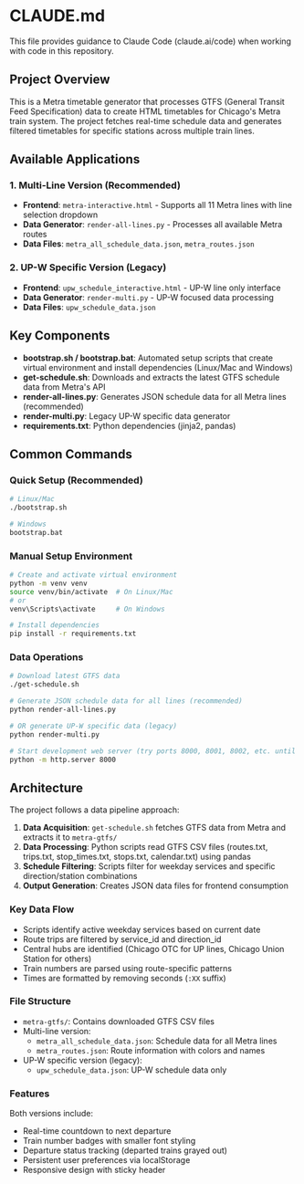 # CLAUDE.md

This file provides guidance to Claude Code (claude.ai/code) when working with code in this repository.

## Project Overview

This is a Metra timetable generator that processes GTFS (General Transit Feed Specification) data to create HTML timetables for Chicago's Metra train system. The project fetches real-time schedule data and generates filtered timetables for specific stations across multiple train lines.

## Available Applications

### 1. Multi-Line Version (Recommended)
- **Frontend**: `metra-interactive.html` - Supports all 11 Metra lines with line selection dropdown
- **Data Generator**: `render-all-lines.py` - Processes all available Metra routes
- **Data Files**: `metra_all_schedule_data.json`, `metra_routes.json`

### 2. UP-W Specific Version (Legacy)
- **Frontend**: `upw_schedule_interactive.html` - UP-W line only interface
- **Data Generator**: `render-multi.py` - UP-W focused data processing
- **Data Files**: `upw_schedule_data.json`

## Key Components

- **bootstrap.sh / bootstrap.bat**: Automated setup scripts that create virtual environment and install dependencies (Linux/Mac and Windows)
- **get-schedule.sh**: Downloads and extracts the latest GTFS schedule data from Metra's API
- **render-all-lines.py**: Generates JSON schedule data for all Metra lines (recommended)
- **render-multi.py**: Legacy UP-W specific data generator
- **requirements.txt**: Python dependencies (jinja2, pandas)

## Common Commands

### Quick Setup (Recommended)
```bash
# Linux/Mac
./bootstrap.sh

# Windows
bootstrap.bat
```

### Manual Setup Environment
```bash
# Create and activate virtual environment
python -m venv venv
source venv/bin/activate  # On Linux/Mac
# or
venv\Scripts\activate     # On Windows

# Install dependencies
pip install -r requirements.txt
```

### Data Operations
```bash
# Download latest GTFS data
./get-schedule.sh

# Generate JSON schedule data for all lines (recommended)
python render-all-lines.py

# OR generate UP-W specific data (legacy)
python render-multi.py

# Start development web server (try ports 8000, 8001, 8002, etc. until one works)
python -m http.server 8000
```

## Architecture

The project follows a data pipeline approach:

1. **Data Acquisition**: `get-schedule.sh` fetches GTFS data from Metra and extracts it to `metra-gtfs/`
2. **Data Processing**: Python scripts read GTFS CSV files (routes.txt, trips.txt, stop_times.txt, stops.txt, calendar.txt) using pandas
3. **Schedule Filtering**: Scripts filter for weekday services and specific direction/station combinations
4. **Output Generation**: Creates JSON data files for frontend consumption

### Key Data Flow
- Scripts identify active weekday services based on current date
- Route trips are filtered by service_id and direction_id
- Central hubs are identified (Chicago OTC for UP lines, Chicago Union Station for others)
- Train numbers are parsed using route-specific patterns
- Times are formatted by removing seconds (`:XX` suffix)

### File Structure
- `metra-gtfs/`: Contains downloaded GTFS CSV files
- Multi-line version:
  - `metra_all_schedule_data.json`: Schedule data for all Metra lines
  - `metra_routes.json`: Route information with colors and names
- UP-W specific version (legacy):
  - `upw_schedule_data.json`: UP-W schedule data only

### Features
Both versions include:
- Real-time countdown to next departure
- Train number badges with smaller font styling
- Departure status tracking (departed trains grayed out)
- Persistent user preferences via localStorage
- Responsive design with sticky header